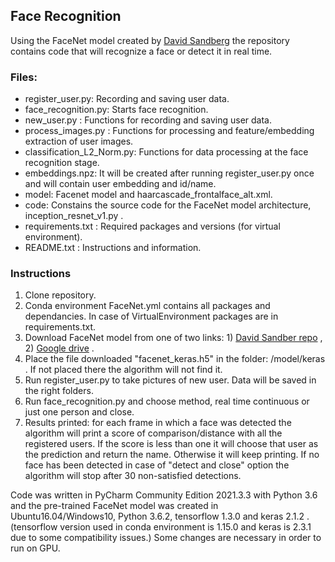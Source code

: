 ## Face Recognition  
Using the FaceNet model created by [David Sandberg](https://github.com/davidsandberg) the repository contains code that will recognize a face or detect it in real time.

### Files:
- register_user.py: Recording and saving user data.
- face_recognition.py: Starts face recognition.
- new_user.py : Functions for recording and saving user data.
- process_images.py : Functions for processing and feature/embedding extraction of user images.
- classification_L2_Norm.py: Functions for data processing at the face recognition stage.
- embeddings.npz: It will be created after running register_user.py once and will contain user embedding and id/name.
- model: Facenet model and haarcascade_frontalface_alt.xml.
- code: Constains the source code for the FaceNet model architecture, inception_resnet_v1.py .
- requirements.txt : Required packages and versions (for virtual environment).
- README.txt : Instructions and information.

### Instructions
1. Clone repository.
2. Conda environment FaceNet.yml contains all packages and dependancies. In case of VirtualEnvironment packages are in requirements.txt.
3. Download FaceNet model from one of two links: 1) [David Sandber repo](https://github.com/davidsandberg/facenet) , 2) [Google drive](MYDRIVE) .
4. Place the file downloaded "facenet_keras.h5" in the folder: /model/keras . If not placed there the algorithm will not find it.
5. Run register_user.py to take pictures of new user. Data will be saved in the right folders.
6. Run face_recognition.py and choose method, real time continuous or just one person and close.
7. Results printed: for each frame in which a face was detected the algorithm will print a score of comparison/distance with all the registered users.
   If the score is less than one it will choose that user as the prediction and return the name. Otherwise it will keep printing. 
   If no face has been detected
   in case of "detect and close" option the algorithm will stop after 30 non-satisfied detections.


Code was written in PyCharm Community Edition 2021.3.3 with Python 3.6 and
the pre-trained FaceNet model was created in Ubuntu16.04/Windows10, Python 3.6.2, tensorflow 1.3.0 and keras 2.1.2 .
(tensorflow version used in conda environment is 1.15.0 and keras is 2.3.1 due to some compatibility issues.)
Some changes are necessary in order to run on GPU.
